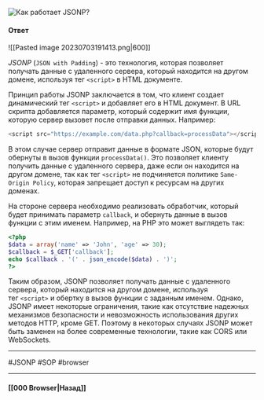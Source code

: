 ![Как работает `JSONP`?](https://youtu.be/trriSYNrHw4?t=178)

#### Ответ

![[Pasted image 20230703191413.png|600]]

*JSONP* (`JSON with Padding`) - это технология, которая позволяет получать данные с удаленного сервера, который находится на другом домене, используя тег `<script>` в HTML документе.

Принцип работы JSONP заключается в том, что клиент создает динамический тег `<script>` и добавляет его в HTML документ. В URL скрипта добавляется параметр, который содержит имя функции, которую сервер вызовет после отправки данных. Например:

```js
<script src="https://example.com/data.php?callback=processData"></script>
```

В этом случае сервер отправит данные в формате JSON, которые будут обернуты в вызов функции `processData()`. Это позволяет клиенту получить данные с удаленного сервера, даже если он находится на другом домене, так как тег `<script>` не подчиняется политике `Same-Origin Policy`, которая запрещает доступ к ресурсам на других доменах.

На стороне сервера необходимо реализовать обработчик, который будет принимать параметр `callback`, и обернуть данные в вызов функции с этим именем. Например, на PHP это может выглядеть так:

```php
<?php
$data = array('name' => 'John', 'age' => 30);
$callback = $_GET['callback'];
echo $callback . '(' . json_encode($data) . ')';
?>
```

Таким образом, JSONP позволяет получать данные с удаленного сервера, который находится на другом домене, используя тег `<script>` и обертку в вызов функции с заданным именем. Однако, JSONP имеет некоторые ограничения, такие как отсутствие надежных механизмов безопасности и невозможность использования других методов HTTP, кроме GET. Поэтому в некоторых случаях JSONP может быть заменен на более современные технологии, такие как CORS или WebSockets.

___
#JSONP #SOP #browser

___

#### [[000 Browser|Назад]]